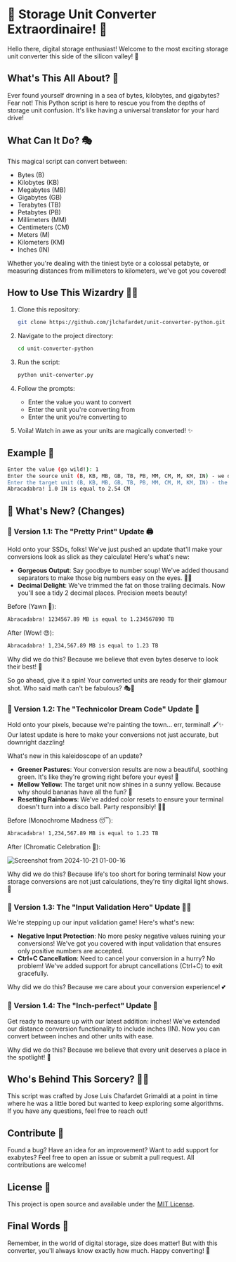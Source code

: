 # 🚀 Storage Unit Converter Extraordinaire! 💾

Hello there, digital storage enthusiast! Welcome to the most exciting storage unit converter this side of the silicon valley! 🎉

## What's This All About? 🤔

Ever found yourself drowning in a sea of bytes, kilobytes, and gigabytes? Fear not! This Python script is here to rescue you from the depths of storage unit confusion. It's like having a universal translator for your hard drive!

## What Can It Do? 🎭

This magical script can convert between:

- Bytes (B)
- Kilobytes (KB)
- Megabytes (MB)
- Gigabytes (GB)
- Terabytes (TB)
- Petabytes (PB)
- Millimeters (MM)
- Centimeters (CM)
- Meters (M)
- Kilometers (KM)
- Inches (IN)  <!-- New addition -->

Whether you're dealing with the tiniest byte or a colossal petabyte, or measuring distances from millimeters to kilometers, we've got you covered!

## How to Use This Wizardry 🧙‍♂️

1. Clone this repository:

   ```bash
   git clone https://github.com/jlchafardet/unit-converter-python.git
   ```

2. Navigate to the project directory:

   ```bash
   cd unit-converter-python
   ```

3. Run the script:

   ```bash
   python unit-converter.py
   ```

4. Follow the prompts:
   - Enter the value you want to convert
   - Enter the unit you're converting from
   - Enter the unit you're converting to

5. Voila! Watch in awe as your units are magically converted! ✨

## Example 🌟

```bash
Enter the value (go wild!): 1
Enter the source unit (B, KB, MB, GB, TB, PB, MM, CM, M, KM, IN) - we don't judge: IN
Enter the target unit (B, KB, MB, GB, TB, PB, MM, CM, M, KM, IN) - the sky's the limit: CM
Abracadabra! 1.0 IN is equal to 2.54 CM
```

## 🎉 What's New? (Changes)

### 🌟 Version 1.1: The "Pretty Print" Update 🖨️

Hold onto your SSDs, folks! We've just pushed an update that'll make your conversions look as slick as they calculate! Here's what's new:

- **Gorgeous Output**: Say goodbye to number soup! We've added thousand separators to make those big numbers easy on the eyes. 👀✨
- **Decimal Delight**: We've trimmed the fat on those trailing decimals. Now you'll see a tidy 2 decimal places. Precision meets beauty!

Before (Yawn 🥱):

```bash
Abracadabra! 1234567.89 MB is equal to 1.234567890 TB
```

After (Wow! 😍):

```bash
Abracadabra! 1,234,567.89 MB is equal to 1.23 TB
```

Why did we do this? Because we believe that even bytes deserve to look their best! 💅

So go ahead, give it a spin! Your converted units are ready for their glamour shot. Who said math can't be fabulous? 🎭🚀

### 🌈 Version 1.2: The "Technicolor Dream Code" Update 🎨

Hold onto your pixels, because we're painting the town... err, terminal! 🖌️✨ Our latest update is here to make your conversions not just accurate, but downright dazzling!

What's new in this kaleidoscope of an update?

- **Greener Pastures**: Your conversion results are now a beautiful, soothing green. It's like they're growing right before your eyes! 🌱
- **Mellow Yellow**: The target unit now shines in a sunny yellow. Because why should bananas have all the fun? 🍌
- **Resetting Rainbows**: We've added color resets to ensure your terminal doesn't turn into a disco ball. Party responsibly! 🕺💃

Before (Monochrome Madness 😴):

```bash
Abracadabra! 1,234,567.89 MB is equal to 1.23 TB
```

After (Chromatic Celebration 🎉):

![Screenshot from 2024-10-21 01-00-16](https://github.com/user-attachments/assets/9e564fd0-4cc0-48e0-996c-3866107f342d)

Why did we do this? Because life's too short for boring terminals! Now your storage conversions are not just calculations, they're tiny digital light shows. 🌟

### 🌈 Version 1.3: The "Input Validation Hero" Update 🦸‍♂️

We're stepping up our input validation game! Here's what's new:

- **Negative Input Protection**: No more pesky negative values ruining your conversions! We've got you covered with input validation that ensures only positive numbers are accepted.
- **Ctrl+C Cancellation**: Need to cancel your conversion in a hurry? No problem! We've added support for abrupt cancellations (Ctrl+C) to exit gracefully.

Why did we do this? Because we care about your conversion experience! 💕

### 🌈 Version 1.4: The "Inch-perfect" Update 📏

Get ready to measure up with our latest addition: inches! We've extended our distance conversion functionality to include inches (IN). Now you can convert between inches and other units with ease.

Why did we do this? Because we believe that every unit deserves a place in the spotlight! 💫

## Who's Behind This Sorcery? 🧑‍💻

This script was crafted by Jose Luis Chafardet Grimaldi at a point in time where he was a little bored but wanted to keep exploring some algorithms. If you have any questions, feel free to reach out!

## Contribute 🤝

Found a bug? Have an idea for an improvement? Want to add support for exabytes? Feel free to open an issue or submit a pull request. All contributions are welcome!

## License 📜

This project is open source and available under the [MIT License](LICENSE).

## Final Words 📢

Remember, in the world of digital storage, size does matter! But with this converter, you'll always know exactly how much. Happy converting! 🎊
